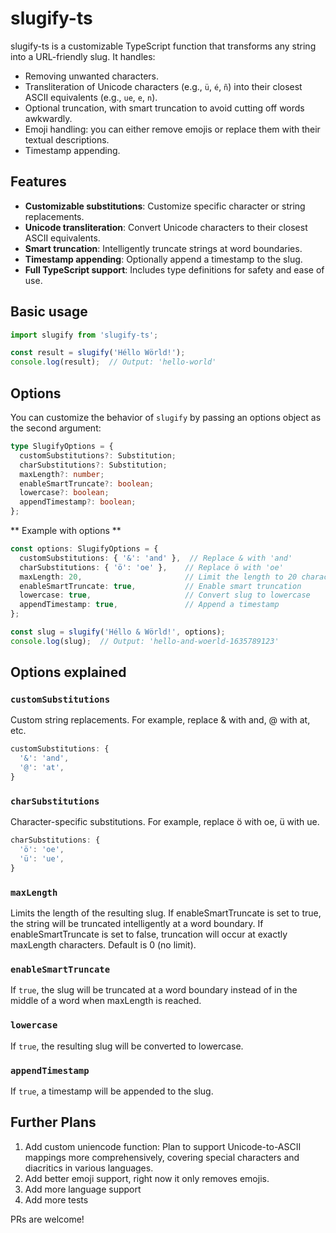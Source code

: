 # slugify-ts

slugify-ts is a customizable TypeScript function that transforms any string into a URL-friendly slug. It handles:

- Removing unwanted characters.
- Transliteration of Unicode characters (e.g., `ü`, `é`, `ñ`) into their closest ASCII equivalents (e.g., `ue`, `e`, `n`).
- Optional truncation, with smart truncation to avoid cutting off words awkwardly.
- Emoji handling: you can either remove emojis or replace them with their textual descriptions.
- Timestamp appending.

## Features

- **Customizable substitutions**: Customize specific character or string replacements.
- **Unicode transliteration**: Convert Unicode characters to their closest ASCII equivalents.
- **Smart truncation**: Intelligently truncate strings at word boundaries.
- **Timestamp appending**: Optionally append a timestamp to the slug.
- **Full TypeScript support**: Includes type definitions for safety and ease of use.

## Basic usage

```typescript
import slugify from 'slugify-ts';

const result = slugify('Héllo Wörld!');
console.log(result);  // Output: 'hello-world'
```

## Options

You can customize the behavior of `slugify` by passing an options object as the second argument:

```typescript
type SlugifyOptions = {
  customSubstitutions?: Substitution;
  charSubstitutions?: Substitution;
  maxLength?: number;
  enableSmartTruncate?: boolean;
  lowercase?: boolean;
  appendTimestamp?: boolean;
};
```

** Example with options **

```typescript
const options: SlugifyOptions = {
  customSubstitutions: { '&': 'and' },  // Replace & with 'and'
  charSubstitutions: { 'ö': 'oe' },    // Replace ö with 'oe'
  maxLength: 20,                       // Limit the length to 20 characters
  enableSmartTruncate: true,           // Enable smart truncation
  lowercase: true,                     // Convert slug to lowercase
  appendTimestamp: true,               // Append a timestamp
};

const slug = slugify('Héllo & Wörld!', options);
console.log(slug);  // Output: 'hello-and-woerld-1635789123'
```

## Options explained

### `customSubstitutions`

Custom string replacements. For example, replace & with and, @ with at, etc.

```typescript
customSubstitutions: {
  '&': 'and',
  '@': 'at',
}
```

### `charSubstitutions`

Character-specific substitutions. For example, replace ö with oe, ü with ue.

```typescript
charSubstitutions: {
  'ö': 'oe',
  'ü': 'ue',
}
```

### `maxLength`

Limits the length of the resulting slug. If enableSmartTruncate is set to true, the string will be truncated intelligently at a word boundary. If enableSmartTruncate is set to false, truncation will occur at exactly maxLength characters. Default is 0 (no limit).

### `enableSmartTruncate`

If `true`, the slug will be truncated at a word boundary instead of in the middle of a word when maxLength is reached.

### `lowercase`

If `true`, the resulting slug will be converted to lowercase.

### `appendTimestamp`

If `true`, a timestamp will be appended to the slug.

## Further Plans

1. Add custom uniencode function: Plan to support Unicode-to-ASCII mappings more comprehensively, covering special characters and diacritics in various languages. 
1. Add better emoji support, right now it only removes emojis.
1. Add more language support
1. Add more tests


PRs are welcome!
